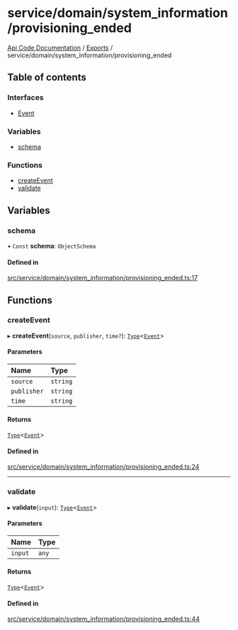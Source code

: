 # service/domain/system\_information/provisioning\_ended
 
[Api Code Documentation](../README.md) / [Exports](../modules.md) / service/domain/system\_information/provisioning\_ended

## Table of contents

### Interfaces

- [Event](../interfaces/service_domain_system_information_provisioning_ended.Event.md)

### Variables

- [schema](service_domain_system_information_provisioning_ended.md#schema)

### Functions

- [createEvent](service_domain_system_information_provisioning_ended.md#createevent)
- [validate](service_domain_system_information_provisioning_ended.md#validate)

## Variables

### schema

• `Const` **schema**: `ObjectSchema`

#### Defined in

[src/service/domain/system_information/provisioning_ended.ts:17](https://github.com/openkfw/TruBudget/blob/b9aaff0/api/src/service/domain/system_information/provisioning_ended.ts#L17)

## Functions

### createEvent

▸ **createEvent**(`source`, `publisher`, `time?`): [`Type`](result.md#type)<[`Event`](../interfaces/service_domain_system_information_provisioning_ended.Event.md)\>

#### Parameters

| Name | Type |
| :------ | :------ |
| `source` | `string` |
| `publisher` | `string` |
| `time` | `string` |

#### Returns

[`Type`](result.md#type)<[`Event`](../interfaces/service_domain_system_information_provisioning_ended.Event.md)\>

#### Defined in

[src/service/domain/system_information/provisioning_ended.ts:24](https://github.com/openkfw/TruBudget/blob/b9aaff0/api/src/service/domain/system_information/provisioning_ended.ts#L24)

___

### validate

▸ **validate**(`input`): [`Type`](result.md#type)<[`Event`](../interfaces/service_domain_system_information_provisioning_ended.Event.md)\>

#### Parameters

| Name | Type |
| :------ | :------ |
| `input` | `any` |

#### Returns

[`Type`](result.md#type)<[`Event`](../interfaces/service_domain_system_information_provisioning_ended.Event.md)\>

#### Defined in

[src/service/domain/system_information/provisioning_ended.ts:44](https://github.com/openkfw/TruBudget/blob/b9aaff0/api/src/service/domain/system_information/provisioning_ended.ts#L44)

